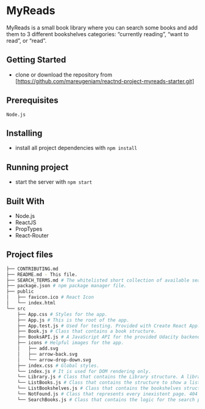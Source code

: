 # MyReads

MyReads is a small book library where you can search some books and add them to 3 different bookshelves categories: “currently reading”, “want to read”, or “read”.

## Getting Started

* clone or download the repository from [https://github.com/mareugeniam/reactnd-project-myreads-starter.git]

## Prerequisites

```
Node.js
```

## Installing

* install all project dependencies with `npm install`

## Running project

* start the server with `npm start`

## Built With

* Node.js
* ReactJS
* PropTypes
* React-Router

## Project files
```bash
├── CONTRIBUTING.md
├── README.md - This file.
├── SEARCH_TERMS.md # The whitelisted short collection of available search terms for you to use within the app.
├── package.json # npm package manager file.
├── public
│   ├── favicon.ico # React Icon
│   └── index.html
└── src
    ├── App.css # Styles for the app.
    ├── App.js # This is the root of the app.
    ├── App.test.js # Used for testing. Provided with Create React App.
    ├── Book.js # Class that contains a book structure.
    ├── BooksAPI.js # A JavaScript API for the provided Udacity backend. Instructions for the methods are below.
    ├── icons # Helpful images for the app.
    │   ├── add.svg
    │   ├── arrow-back.svg
    │   └── arrow-drop-down.svg
    ├── index.css # Global styles.
    └── index.js # It is used for DOM rendering only.
    └── Library.js # Class that contains the Library structure. A library consists of bookshelves with lists of books in each one. The library itself has a title and each bookshelf has a title too.
    └── ListBooks.js # Class that contains the structure to show a list of books as a grid and its logic.
    └── ListBookshelves.js # Class that contains the bookshelves structure. A ListBookshelves consist of a list of bookshelves. Each bookshelf consists of a title and a list of books.
    └── NotFound.js # Class that represents every inexistent page. 404 error class.
    └── SearchBooks.js # Class that contains the logic for the search page.
```